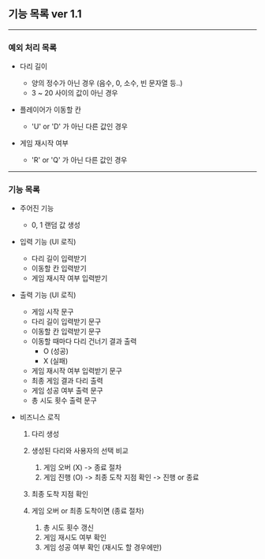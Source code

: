 ## 기능 목록 ver 1.1

<hr>

### 예외 처리 목록
- 다리 길이
  - 양의 정수가 아닌 경우 (음수, 0, 소수, 빈 문자열 등..)
  - 3 ~ 20 사이의 값이 아닌 경우


- 플레이어가 이동할 칸
  - 'U' or 'D' 가 아닌 다른 값인 경우


- 게임 재시작 여부
  - 'R' or 'Q' 가 아닌 다른 값인 경우

<hr>

### 기능 목록

- 주어진 기능
  - 0, 1 랜덤 값 생성

 
- 입력 기능 (UI 로직)
  - 다리 길이 입력받기
  - 이동할 칸 입력받기
  - 게임 재시작 여부 입력받기
  

- 출력 기능 (UI 로직)
  - 게임 시작 문구
  - 다리 길이 입력받기 문구
  - 이동할 칸 입력받기 문구
  - 이동할 때마다 다리 건너기 결과 출력
    - O (성공)
    - X (실패)
  - 게임 재시작 여부 입력받기 문구
  - 최종 게임 결과 다리 출력
  - 게임 성공 여부 출력 문구
  - 총 시도 횟수 출력 문구
  


- 비즈니스 로직
  1. 다리 생성
  2. 생성된 다리와 사용자의 선택 비교 
     1. 게임 오버 (X) -> 종료 절차
     2. 게임 진행 (O) -> 최종 도착 지점 확인 -> 진행 or 종료

  3. 최종 도착 지점 확인
  4. 게임 오버 or 최종 도착이면 (종료 절차)
     1. 총 시도 횟수 갱신
     2. 게임 재시도 여부 확인
     3. 게임 성공 여부 확인 (재시도 할 경우에만)
     
